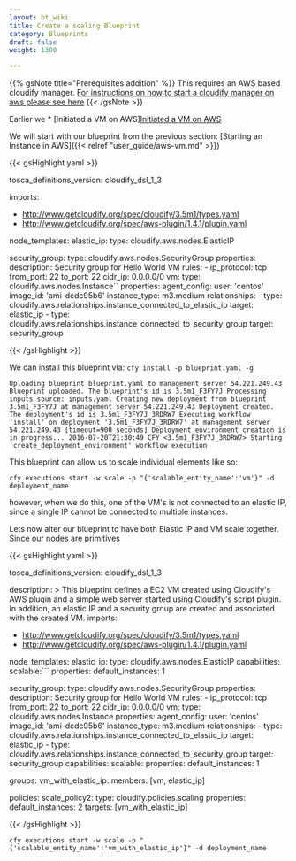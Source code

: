 ```yaml
---
layout: bt_wiki
title: Create a scaling Blueprint
category: Blueprints
draft: false
weight: 1300

---
```


{{% gsNote title="Prerequisites addition" %}}
This requires an AWS based cloudify manager. 
[For instructions on how to start a cloudify manager on aws please see here](http://stage-docs.getcloudify.org/howto/manager/bootstrap-ref-aws.md/)
{{< /gsNote >}}

Earlier we * [Initiated a VM on AWS][Initiated a VM on AWS](http://stage-docs.getcloudify.org/howto/user_guide/aws-vm/)

We will start with our blueprint from the previous section: [Starting an Instance in AWS]({{< relref "user_guide/aws-vm.md" >}})

{{< gsHighlight  yaml >}}

tosca_definitions_version: cloudify_dsl_1_3

imports:
  - http://www.getcloudify.org/spec/cloudify/3.5m1/types.yaml
  - http://www.getcloudify.org/spec/aws-plugin/1.4.1/plugin.yaml

node_templates:
  elastic_ip:
    type: cloudify.aws.nodes.ElasticIP

  security_group:
    type: cloudify.aws.nodes.SecurityGroup
    properties:
      description: Security group for Hello World VM
      rules:
        - ip_protocol: tcp
          from_port: 22
          to_port: 22
          cidr_ip: 0.0.0.0/0
  vm:
    type: cloudify.aws.nodes.Instance``
    properties:
      agent_config:
        user: 'centos'
      image_id: 'ami-dcdc95b6'
      instance_type: m3.medium
    relationships:
      - type: cloudify.aws.relationships.instance_connected_to_elastic_ip
        target: elastic_ip
      - type: cloudify.aws.relationships.instance_connected_to_security_group
        target: security_group
              
{{< /gsHighlight >}}

We can install this blueprint via: `cfy install -p blueprint.yaml -g`

`Uploading blueprint blueprint.yaml to management server 54.221.249.43
 Blueprint uploaded. The blueprint's id is 3.5m1_F3FY7J
 Processing inputs source: inputs.yaml
 Creating new deployment from blueprint 3.5m1_F3FY7J at management server 54.221.249.43
 Deployment created. The deployment's id is 3.5m1_F3FY7J_3RDRW7
 Executing workflow 'install' on deployment '3.5m1_F3FY7J_3RDRW7' at management server 54.221.249.43 [timeout=900 seconds]
 Deployment environment creation is in progress...
 2016-07-20T21:30:49 CFY <3.5m1_F3FY7J_3RDRW7> Starting 'create_deployment_environment' workflow execution`

This blueprint can allow us to scale individual elements like so:

`cfy executions start -w scale -p "{'scalable_entity_name':'vm'}" -d deployment_name`

however, when we do this, one of the VM's is not connected to an elastic IP, 
since a single IP cannot be connected to multiple instances.

Lets now alter our blueprint to have both Elastic IP and VM scale together.
Since our nodes are primitives 

{{< gsHighlight  yaml >}}

tosca_definitions_version: cloudify_dsl_1_3

description: >
  This blueprint defines a EC2 VM created using Cloudify's AWS plugin
  and a simple web server started using Cloudify's script plugin.
  In addition, an elastic IP and a security group are created and associated with the created VM.
imports:
  - http://www.getcloudify.org/spec/cloudify/3.5m1/types.yaml
  - http://www.getcloudify.org/spec/aws-plugin/1.4.1/plugin.yaml

node_templates:
  elastic_ip:
    type: cloudify.aws.nodes.ElasticIP
    capabilities:
      scalable:```
        properties:
          default_instances: 1

  security_group:
    type: cloudify.aws.nodes.SecurityGroup
    properties:
      description: Security group for Hello World VM
      rules:
        - ip_protocol: tcp
          from_port: 22
          to_port: 22
          cidr_ip: 0.0.0.0/0
  vm:
    type: cloudify.aws.nodes.Instance
    properties:
      agent_config:
        user: 'centos'
      image_id: 'ami-dcdc95b6'
      instance_type: m3.medium
    relationships:
      - type: cloudify.aws.relationships.instance_connected_to_elastic_ip
        target: elastic_ip
      - type: cloudify.aws.relationships.instance_connected_to_security_group
        target: security_group
    capabilities:
      scalable:
        properties:
          default_instances: 1

groups:
  vm_with_elastic_ip:
    members: [vm, elastic_ip]

policies:
  scale_policy2:
    type: cloudify.policies.scaling
    properties:
      default_instances: 2
    targets: [vm_with_elastic_ip]

{{< /gsHighlight >}}

`cfy executions start -w scale -p "{'scalable_entity_name':'vm_with_elastic_ip'}" -d deployment_name`

